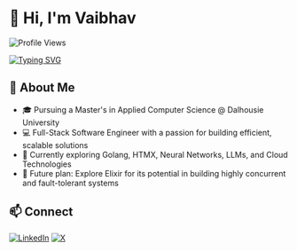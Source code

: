 # 👋 Hi, I'm Vaibhav
![Profile Views](https://komarev.com/ghpvc/?username=ramchaik&color=blueviolet)

[![Typing SVG](https://readme-typing-svg.demolab.com?font=Fira+Code&pause=1000&color=A052F7&width=469&lines=Full-Stack+Software+Engineer;Master's+Student+%40+Dalhousie+University)](https://git.io/typing-svg)

## 🚀 About Me
- 🎓 Pursuing a Master's in Applied Computer Science @ Dalhousie University
- 💻 Full-Stack Software Engineer with a passion for building efficient, scalable solutions
- 🌱 Currently exploring Golang, HTMX, Neural Networks, LLMs, and Cloud Technologies
- 🔮 Future plan: Explore Elixir for its potential in building highly concurrent and fault-tolerant systems

## 📫 Connect
[![LinkedIn](https://img.shields.io/badge/-LinkedIn-0077B5?style=flat-square&logo=linkedin&logoColor=white)](https://www.linkedin.com/in/ramchaik/) [![X](https://img.shields.io/badge/-1DA1F2?style=flat-square&logo=x&logoColor=white)](https://x.com/vsramchaik)


